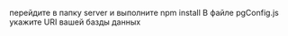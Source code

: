 перейдите в папку server и выполните 
npm install
В файле pgConfig.js укажите URI вашей базды данных
